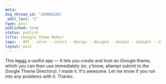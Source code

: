 ```yaml
--- 
meta: 
dsq_thread_id: "109003185" 
_edit_last: "1" 
type: post 
published: true 
status: publish 
title: iGoogle Theme Maker! 
tags: - API - color - colors - design - designs - Google - iGoogle - images - theme - theme API - themes 
layout: post 
---
```


This <del>is</del><ins>was</ins> a useful app — It lets you create and host an iGoogle theme, which you can then use immediately (or, y'know, attempt submit to the Google Theme Directory). I made it. It's awesome. Let me know if you run into any problems with it. Thanks.